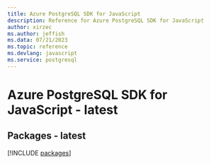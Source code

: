 ```yaml
---
title: Azure PostgreSQL SDK for JavaScript
description: Reference for Azure PostgreSQL SDK for JavaScript
author: xirzec
ms.author: jeffish
ms.data: 07/21/2023
ms.topic: reference
ms.devlang: javascript
ms.service: postgresql
---
```

# Azure PostgreSQL SDK for JavaScript - latest
## Packages - latest
[!INCLUDE [packages](postgresql-index.md)]
